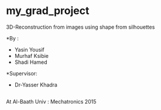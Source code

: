 # my_grad_project
3D-Reconstruction from images using shape from silhouettes 

*By : 

- Yasin Yousif
- Murhaf Ksibie
- Shadi Hamed

*Supervisor:

- Dr-Yasser Khadra

##

At Al-Baath Univ : Mechatronics 2015
